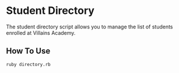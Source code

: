 # Student Directory #

The student directory script allows you to manage the list of students enrolled at Villains Academy.

## How To Use ##

```shell
ruby directory.rb
```


